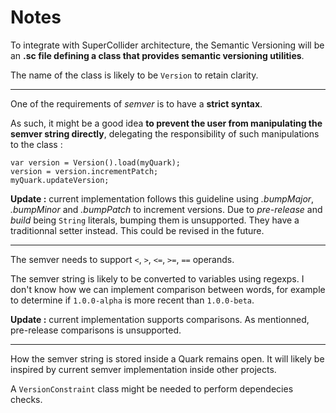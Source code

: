 # Notes

To integrate with SuperCollider architecture,
the Semantic Versioning will be an **.sc file defining a class
that provides semantic versioning utilities**.

The name of the class is likely to be `Version` to retain clarity.

---
One of the requirements of *semver* is to have a **strict syntax**.

As such, it might be a good idea **to prevent the user from manipulating
the semver string directly**, delegating the responsibility of such manipulations
to the class :

```
var version = Version().load(myQuark);
version = version.incrementPatch;
myQuark.updateVersion;
```

**Update :** current implementation follows this guideline using *.bumpMajor*,
*.bumpMinor* and *.bumpPatch* to increment versions. Due to *pre-release* and *build*
being `String` literals, bumping them is unsupported.
They have a traditionnal setter instead. This could be revised in the future.

---
The semver needs to support `<`, `>`, `<=`, `>=`, `==` operands.

The semver string is likely to be converted to variables using regexps.
I don't know how we can implement comparison between words, for example to determine if
`1.0.0-alpha` is more recent than `1.0.0-beta`.

**Update :** current implementation supports comparisons. As mentionned, pre-release 
comparisons is unsupported.

---
How the semver string is stored inside a Quark remains open. It will likely
be inspired by current semver implementation inside other projects.

A `VersionConstraint` class might be needed to perform dependecies checks.
